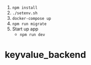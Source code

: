 
 1. `npm install`
 2. `./setenv.sh`
 3. `docker-compose up`
 6. `npm run migrate`
 5. Start up app
    * `npm run dev`


 # keyvalue_backend
